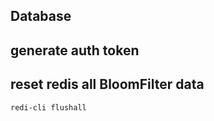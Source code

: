 
## Database


## generate auth token


## reset redis all BloomFilter data

``` bash
redi-cli flushall
```